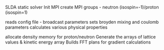 SLDA static solver
Init MPI
create MPI groups - neutron (isospin=-1)/proton (isospin=1)

reads config file - broadcast parameters
sets broyden mixing and coulomb parameters
calculates various physical  properties

allocate density memory for proton/neutron
Generate the arrays of lattice values & kinetic energy array
Builds FFT plans for gradient calculations